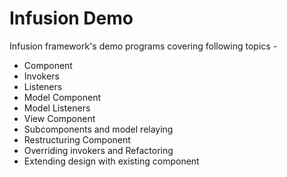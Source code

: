 # Infusion Demo
Infusion framework's demo programs covering following topics - 

* Component
* Invokers
* Listeners
* Model Component
* Model Listeners
* View Component
* Subcomponents and model relaying
* Restructuring Component
* Overriding invokers and Refactoring
* Extending design with existing component